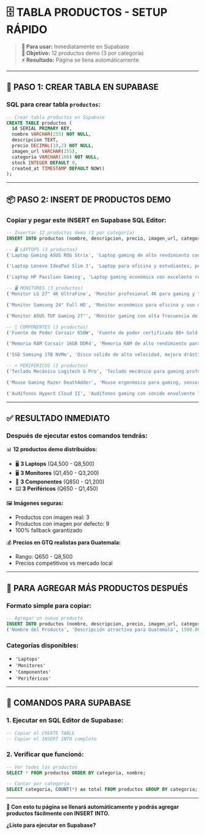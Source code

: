 # 🗄️ TABLA PRODUCTOS - SETUP RÁPIDO

> **📅 Para usar:** Inmediatamente en Supabase  
> **🎯 Objetivo:** 12 productos demo (3 por categoría)  
> **⚡ Resultado:** Página se llena automáticamente

---

## 🚀 **PASO 1: CREAR TABLA EN SUPABASE**

### **SQL para crear tabla `productos`:**

```sql
-- Crear tabla productos en Supabase
CREATE TABLE productos (
  id SERIAL PRIMARY KEY,
  nombre VARCHAR(255) NOT NULL,
  descripcion TEXT,
  precio DECIMAL(10,2) NOT NULL,
  imagen_url VARCHAR(255),
  categoria VARCHAR(100) NOT NULL,
  stock INTEGER DEFAULT 0,
  created_at TIMESTAMP DEFAULT NOW()
);
```

---

## 📦 **PASO 2: INSERT DE PRODUCTOS DEMO**

### **Copiar y pegar este INSERT en Supabase SQL Editor:**

```sql
-- Insertar 12 productos demo (3 por categoría)
INSERT INTO productos (nombre, descripcion, precio, imagen_url, categoria, stock) VALUES

-- 🖥️ LAPTOPS (3 productos)
('Laptop Gaming ASUS ROG Strix', 'Laptop gaming de alto rendimiento con RTX 4060, ideal para juegos y trabajo profesional en Guatemala', 8500.00, '/img/Categorias/Laptop/Laptop/IDEAPAD SLIM 3 15AMN8.jpeg', 'Laptops', 5),

('Laptop Lenovo IdeaPad Slim 3', 'Laptop para oficina y estudiantes, perfecta para trabajo diario y estudios universitarios', 4500.00, '/img/Categorias/Laptop/Laptop/IDEAPAD SLIM 3 15AMN8.jpeg', 'Laptops', 8),

('Laptop HP Pavilion Gaming', 'Laptop gaming económica con excelente relación precio-rendimiento para gamers principiantes', 6200.00, '/img/Categorias/Categoria-Defecto.jpg', 'Laptops', 3),

-- 🖥️ MONITORES (3 productos)
('Monitor LG 27" 4K UltraFine', 'Monitor profesional 4K para gaming y trabajo, colores precisos y alta resolución', 3200.00, '/img/Categorias/Pantalla/Pantallas/LG.jpeg', 'Monitores', 6),

('Monitor Samsung 24" Full HD', 'Monitor económico para oficina y uso diario, excelente calidad-precio', 1450.00, '/img/Categorias/Categoria-Defecto.jpg', 'Monitores', 12),

('Monitor ASUS TUF Gaming 27"', 'Monitor gaming con alta frecuencia de actualización, perfecto para competitivo', 2800.00, '/img/Categorias/Categoria-Defecto.jpg', 'Monitores', 4),

-- 🔧 COMPONENTES (3 productos)
('Fuente de Poder Corsair 650W', 'Fuente de poder certificada 80+ Gold, confiable para cualquier build de PC', 850.00, '/img/Categorias/Componentes/Fuente de Poder/Fuente de Poder G650w.jpeg', 'Componentes', 15),

('Memoria RAM Corsair 16GB DDR4', 'Memoria RAM de alto rendimiento para gaming y aplicaciones profesionales', 1200.00, '/img/Categorias/Categoria-Defecto.jpg', 'Componentes', 20),

('SSD Samsung 1TB NVMe', 'Disco sólido de alta velocidad, mejora drásticamente el rendimiento de tu PC', 980.00, '/img/Categorias/Categoria-Defecto.jpg', 'Componentes', 10),

-- ⌨️ PERIFÉRICOS (3 productos)
('Teclado Mecánico Logitech G Pro', 'Teclado mecánico para gaming profesional, switches táctiles de alta precisión', 1450.00, '/img/Categorias/Categoria-Defecto.jpg', 'Periféricos', 8),

('Mouse Gaming Razer DeathAdder', 'Mouse ergonómico para gaming, sensor de alta precisión y durabilidad', 650.00, '/img/Categorias/Categoria-Defecto.jpg', 'Periféricos', 14),

('Audífonos HyperX Cloud II', 'Audífonos gaming con sonido envolvente 7.1, cómodos para largas sesiones', 890.00, '/img/Categorias/Categoria-Defecto.jpg', 'Periféricos', 6);
```

---

## ✅ **RESULTADO INMEDIATO**

### **Después de ejecutar estos comandos tendrás:**

📊 **12 productos demo distribuidos:**

- 🖥️ **3 Laptops** (Q4,500 - Q8,500)
- 🖥️ **3 Monitores** (Q1,450 - Q3,200)
- 🔧 **3 Componentes** (Q850 - Q1,200)
- ⌨️ **3 Periféricos** (Q650 - Q1,450)

🖼️ **Imágenes seguras:**

- Productos con imagen real: 3
- Productos con imagen por defecto: 9
- 100% fallback garantizado

💰 **Precios en GTQ realistas para Guatemala:**

- Rango: Q650 - Q8,500
- Precios competitivos vs mercado local

---

## 🎯 **PARA AGREGAR MÁS PRODUCTOS DESPUÉS**

### **Formato simple para copiar:**

```sql
-- Agregar un nuevo producto
INSERT INTO productos (nombre, descripcion, precio, imagen_url, categoria, stock) VALUES
('Nombre del Producto', 'Descripción atractiva para Guatemala', 1500.00, '/img/Categorias/Categoria-Defecto.jpg', 'Laptops', 5);
```

### **Categorías disponibles:**

- `'Laptops'`
- `'Monitores'`
- `'Componentes'`
- `'Periféricos'`

---

## 🚀 **COMANDOS PARA SUPABASE**

### **1. Ejecutar en SQL Editor de Supabase:**

```sql
-- Copiar el CREATE TABLE
-- Copiar el INSERT INTO completo
```

### **2. Verificar que funcionó:**

```sql
-- Ver todos los productos
SELECT * FROM productos ORDER BY categoria, nombre;

-- Contar por categoría
SELECT categoria, COUNT(*) as total FROM productos GROUP BY categoria;
```

---

**🎯 Con esto tu página se llenará automáticamente y podrás agregar productos fácilmente con INSERT INTO.**

**¿Listo para ejecutar en Supabase?**
